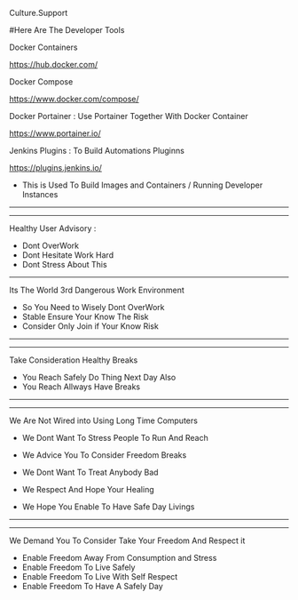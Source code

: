 Culture.Support


#Here Are The Developer Tools



 Docker Containers 


https://hub.docker.com/



Docker Compose 


https://www.docker.com/compose/



Docker Portainer : Use Portainer Together With Docker Container

https://www.portainer.io/





Jenkins Plugins : To Build Automations Pluginns


https://plugins.jenkins.io/



- This is Used To Build Images and Containers / Running Developer Instances




--------------
----------



Healthy User Advisory :

- Dont OverWork
- Dont Hesitate Work Hard
- Dont Stress About This 

------

Its The World 3rd Dangerous Work Environment

- So You Need to Wisely Dont OverWork 
- Stable Ensure Your Know The Risk
- Consider Only Join if Your Know Risk


--------------
----------

Take Consideration Healthy Breaks 

- You Reach Safely Do Thing Next Day Also 
- You Reach Allways Have Breaks 


------
--------

We Are Not Wired into Using Long Time Computers 

- We Dont Want To Stress People To Run And Reach
- We Advice You To Consider Freedom Breaks 

- We Dont Want To Treat Anybody Bad
- We Respect And Hope Your Healing
- We Hope You Enable To Have Safe Day Livings 

-------
------

We Demand You To Consider Take Your Freedom And Respect it 

- Enable Freedom Away From Consumption and Stress
- Enable Freedom To Live Safely 
- Enable Freedom To Live With Self Respect 
- Enable Freedom To Have A Safely Day 
